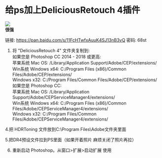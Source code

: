 # 给ps加上DeliciousRetouch 4插件  
![](https://ws1.sinaimg.cn/mw690/8937c74fly1ft8elr4v66j21at0q315m.jpg)  
**很强**  

链接: https://pan.baidu.com/s/11FcHTwfxAuuK4SJ13nB3vQ   密码: 68st 
 
1. 将 "DeliciousRetouch 4" 文件夹复制到:  
如果您是 Photoshop CC 2014 - 2018 或更高:  
苹果系统 Mac OS: /Library/Application Support/Adobe/CEP/extensions/  
Win系统  Windows x64: C:/Program Files (x86)/Common Files/Adobe/CEP/extensions/  
         Windows x32: C:/Program Files/Common Files/Adobe/CEP/extensions/  
如果您是 Photoshop CC:  
苹果系统 Mac OS: /Library/Application Support/Adobe/CEPServiceManager4/extensions/  
Win系统  Windows x64: C:/Program Files (x86)/Common Files/Adobe/CEPServiceManager4/extensions/  
         Windows x32: C:/Program Files/Common Files/Adobe/CEPServiceManager4/extensions/  

4.把 HDRToning 文件放到C:\Program Files\Adobe文件夹里面

5.把DR4预设文件拉到PS里面（如果开着照片  麻烦关闭了照片再拉）

6. 重新启动 Photoshop。从窗口>扩展>启动扩展   使用